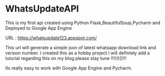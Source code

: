 # WhatsUpdateAPI
This is my first api created using Python Flask,BeautifulSoup,Pycharm and Deployed to Google App Engine

URL : https://whatsupdate123.appspot.com/

This url will generate a simple json of latest whatsapp download link and version number.
I created this as a hobby project.I will defintely add a tutorial regarding this on my blog.please stay tune !!!)()()!!!

Its really easy to work with Google App Engine and Pycharm.

